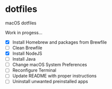 # dotfiles

macOS dotfiles

Work in progess...

- [x] Install Homebrew and packages from Brewfile
- [ ] Clean Brewfile
- [x] Install NodeJS
- [ ] Install Java
- [ ] Change macOS System Preferences
- [ ] Reconfigure Terminal
- [ ] Update README with proper instructions
- [ ] Uninstall unwanted preinstalled apps
